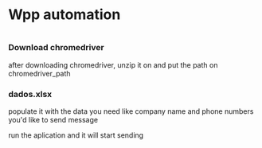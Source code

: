 <h1> Wpp automation <h1/>
<h3> Download chromedriver <version according to your browser> </h3>

  after downloading chromedriver, unzip it on and put the path on chromedriver_path

<h3> dados.xlsx </h3>

  populate it with the data you need like company name and phone numbers you'd like to send message 

run the aplication and it will start sending
